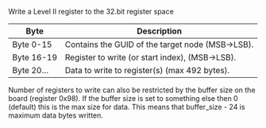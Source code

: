  Write a Level II register to the 32.bit register space
 
 | Byte       | Description                                      | 
 | ----       | -----------                                      | 
 | Byte 0-15  | Contains the GUID of the target node (MSB->LSB). | 
 | Byte 16-19 | Register to write (or start index), (MSB->LSB).  | 
 | Byte 20…   | Data to write to register(s) (max 492 bytes).    | 

Number of registers to write can also be restricted by the buffer size on the board (register 0x98). If the buffer size is set to something else then 0 (default) this is the max size for data. This means that buffer_size - 24 is maximum data bytes written. 
